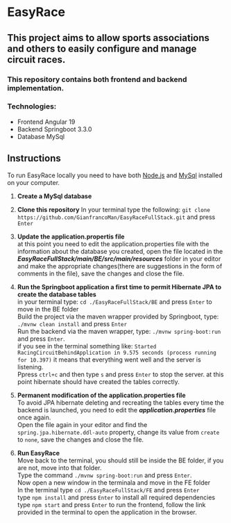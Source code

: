 # EasyRace
## This project aims to allow sports associations and others to easily configure and manage circuit races.
### This repository contains both frontend and backend implementation.
### Technologies:
- Frontend Angular 19
- Backend Springboot 3.3.0
- Database MySql

## Instructions

To run EasyRace locally you need to have both [Node.js](https://nodejs.org/en/download/package-manager) and [MySql](https://www.mysql.com/downloads/) installed on your computer. 

1. ****Create a MySql database**** 
  
2. ****Clone this repository****
In your terminal type the following:
```git clone https://github.com/GianfrancoMan/EasyRaceFullStack.git``` and press ```Enter```

3. ****Update the application.propertis file****  
at this point you need to edit the application.properties file with the information about the database you created, open the file located in the
___EasyRaceFullStack/main/BE/src/main/resources___ folder in your editor and make the appropriate changes(there are suggestions in the form of comments in the file), save the changes and close the file.  

4. ****Run the Springboot application a first time to permit Hibernate JPA to create the database tables****  
in your terminal type: ```cd ./EasyRaceFullStack/BE``` and press ``` Enter ``` to move in the BE folder  
Build the project via the maven wrapper provided by Springboot, type: ```./mvnw clean install``` and press ``` Enter ```  
Run the backend via the maven wrapper, type: ```./mvnw spring-boot:run``` and press  ``` Enter ```.  
if you see in the terminal something like: ``` Started RacingCircuitBehindApplication in 9.575 seconds (process running for 10.397) ``` it means that everything went well and the server is listening.  
Ppress ```ctrl+c``` and then type ``` s ```  and press  ``` Enter ``` to stop the server.
at this point hibernate should have created the tables correctly.  

6. ****Permanent modification of the application.properties file****  
To avoid JPA hibernate deleting and recreating the tables every time the backend is launched, you need to edit the ___application.properties___ file once again.  
Open the file again in your editor and find the ``` spring.jpa.hibernate.ddl-auto ``` property, change its value from ``` create ``` to ``` none ```, save the changes and close the file.

7. ****Run EasyRace****  
Move back to the terminal, you should still be inside the BE folder, if you are not, move into that folder.  
Type the command ``` ./mvnw spring-boot:run ``` and press  ``` Enter ```.  
Now open a new window in the terminala and move in the FE folder  
In the terminal type ``` cd ./EasyRaceFullStack/FE ``` and press  ``` Enter ```  
type ```npm install``` and press  ``` Enter ``` to install all required dependencies  
type ```npm start``` and press  ``` Enter ``` to run the frontend, follow the link provided in the terminal to open the application in the browser.  
